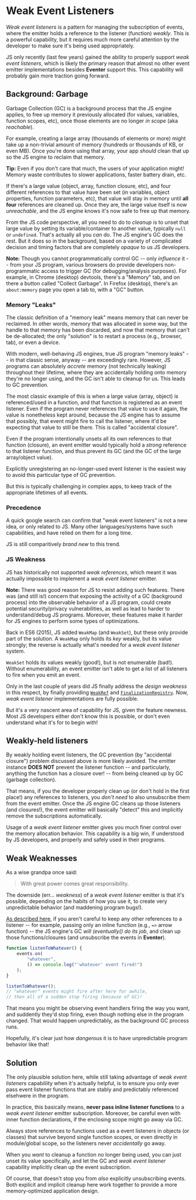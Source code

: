 # Weak Event Listeners

*Weak event listeners* is a pattern for managing the subscription of events, where the emitter holds a reference to the listener (function) *weakly*. This is a powerful capability, but it requires much more careful attention by the developer to make sure it's being used appropriately.

JS only recently (last few years) gained the ability to properly support *weak event listeners*, which is likely the primary reason that almost no other event emitter implementations besides **Eventer** support this. This capability will probably gain more traction going forward.

## Background: Garbage

Garbage Collection (GC) is a background process that the JS engine applies, to free up memory it previously allocated (for values, variables, function scopes, etc), once those elements are no longer *in scope* (aka *reachable*).

For example, creating a large array (thousands of elements or more) might take up a non-trivial amount of memory (hundreds or thousands of KB, or even MB). Once you're done using that array, your app *should* clean that up so the JS engine to reclaim that memory.

**Tip:** Even if you don't care that much, the users of your application might! Memory waste contributes to slower applications, faster battery drain, etc.

If there's a large value (object, array, function closure, etc), and four different references to that value have been set (in variables, object properties, function parameters, etc), that value will stay in memory until **all four** references are cleaned up. Once they are, the large value itself is now *unreachable*, and the JS engine knows it's now safe to free up that memory.

From the JS code perspective, all you need to do to *cleanup* is to unset that large value by setting its variable/container to another value, typically `null` or `undefined`. That's actually all you *can* do. The JS engine's GC does the rest. But it does so in the background, based on a variety of complicated decision and timing factors that are completely *opaque* to us JS developers.

**Note:** Though you cannot programmatically control GC -- only *influence* it -- from your JS program, various browsers do provide developers non-programmatic access to trigger GC (for debugging/analysis purposes). For example, in Chrome (desktop) devtools, there's a "Memory" tab, and on there a button called "Collect Garbage". In Firefox (desktop), there's an `about:memory` page you open a tab to, with a "GC" button.

### Memory "Leaks"

The classic definition of a "memory leak" means memory that can never be reclaimed. In other words, memory that was allocated in some way, but the handle to that memory has been discarded, and now that memory that can't be de-allocated; the only "solution" is to restart a process (e.g., browser, tab), or even a device.

With modern, well-behaving JS engines, true JS program "memory leaks" -- in that classic sense, anyway -- are exceedingly rare. However, JS programs can absolutely *accrete* memory (not technically leaking) throughout their lifetime, where they are accidentally holding onto memory they're no longer using, and the GC isn't able to cleanup for us. This leads to GC prevention.

The most classic example of this is when a large value (array, object) is referenced/used in a function, and that function is registered as an event listener. Even if the program never references that value to use it again, the value is nonetheless kept around, because the JS engine has to assume that possibly, that event might fire to call the listener, where it'd be expecting that value to still be there. This is called "accidental closure".

Even if the program intentionally unsets all its own references to that function (closure), an event emitter would typically hold a *strong* reference to that listener function, and thus prevent its GC (and the GC of the large array/object value).

Explicitly unregistering an no-longer-used event listener is the easiest way to avoid this particular type of GC prevention.

But this is typically challenging in complex apps, to keep track of the appropriate lifetimes of all events.

### Precedence

A quick google search can confirm that "weak event listeners" is not a new idea, or only related to JS. Many other languages/systems have such capabilities, and have relied on them for a long time.

JS is still comparitively *brand new* to this trend.

### JS Weakness

JS has historically not supported *weak references*, which meant it was actually impossible to implement a *weak event listener* emitter.

**Note:** There was good reason for JS to resist adding such features. There was (and still is!) concern that exposing the activity of a GC (background process) into the observable behavior of a JS program, could create potential security/privacy vulnerabilities, as well as lead to harder to understand/debug JS programs. Moreover, these features make it harder for JS engines to perform some types of optimizations.

Back in ES6 (2015), JS added `WeakMap` (and `WeakSet`), but these only provide part of the solution. A `WeakMap` only holds its *key* weakly, but its value strongly; the reverse is actually what's needed for a *weak event listener* system.

`WeakSet` holds its values weakly (good!), but is not enumerable (bad!). Without enumerability, an event emitter isn't able to get a list of all listeners to fire when you emit an event.

Only in the last couple of years did JS finally address the *design weakness* in this respect, by finally providing [`WeakRef`](https://developer.mozilla.org/en-US/docs/Web/JavaScript/Reference/Global_Objects/WeakRef) and [`FinalizationRegistry`](https://developer.mozilla.org/en-US/docs/Web/JavaScript/Reference/Global_Objects/FinalizationRegistry). Now, *weak event listener* implementations are fully possible.

But it's a very nascent area of capability for JS, given the feature newness. Most JS developers either don't know this is possible, or don't even understand what it's for to begin with!

## Weakly-held listeners

By weakly holding event listeners, the GC prevention (by "accidental closure") problem discussed above is more likely avoided. The emitter instance **DOES NOT** prevent the listener function -- and particularly, anything the function has a closure over! -- from being cleaned up by GC (garbage collection).

That means, if you the developer properly clean up (or don't hold in the first place!) any references to listeners, you *don't need* to also unsubscribe them from the event emitter. Once the JS engine GC cleans up those listeners (and closures!), the event emitter will basically "detect" this and implicitly remove the subscriptions automatically.

Usage of a *weak event listener* emitter gives you much finer control over the memory allocation behavior. This capability is a big win, if understood by JS developers, and properly and safely used in their programs.

## Weak Weaknesses

As a wise grandpa once said:

> With great power comes great responsibility.

The downside (err... *weakness*) of a *weak event listener* emitter is that it's possible, depending on the habits of how you use it, to create very unpredictable behavior (and maddening program bugs!).

[As described here](README.md#accidental-unsubscription), if you aren't careful to keep any other references to a listener -- for example, passing only an inline function (e.g., `=>` arrow function) -- the JS engine's GC *will (eventually() do its job*, and clean up those functions/closures (and unsubscribe the events in **Eventer**).

```js
function listenToWhatever() {
    events.on(
        "whatever",
        () => console.log("'whatever' event fired!")
    );
}

listenToWhatever();
// "whatever" events might fire after here for awhile,
// then all of a sudden stop firing (because of GC)!
```

That means you might be observing event handlers firing the way you want, and suddently they'd stop firing, even though nothing else in the program changed. That would happen unpredictably, as the background GC process runs.

Hopefully, it's clear just how *dangerous* it is to have unpredictable program behavior like that!

## Solution

The only plausible solution here, while still taking advantage of *weak event listeners* capabiliity when it's actually helpful, is to ensure you only ever pass event listener functions that are stably and predictably referenced elsehwere in the program.

In practice, this basically means, **never pass inline listener functions** to a *weak event listener* emitter subscription. Moreover, be careful even with inner function declarations, if the enclosing scope might go away via GC.

Always store references to functions used as a event listeners in objects (or classes) that survive beyond single function scopes, or even directly in module/global scope, so the listeners never *accidentally* go away.

When you *want* to cleanup a function no longer being used, you can just unset its value specifically, and let the GC and *weak event listener* capability implicitly clean up the event subscription.

Of course, that doesn't stop you from *also* explicitly unsubscribing events. Both explicit and implicit cleanup here work together to provide a more memory-optimized application design.
